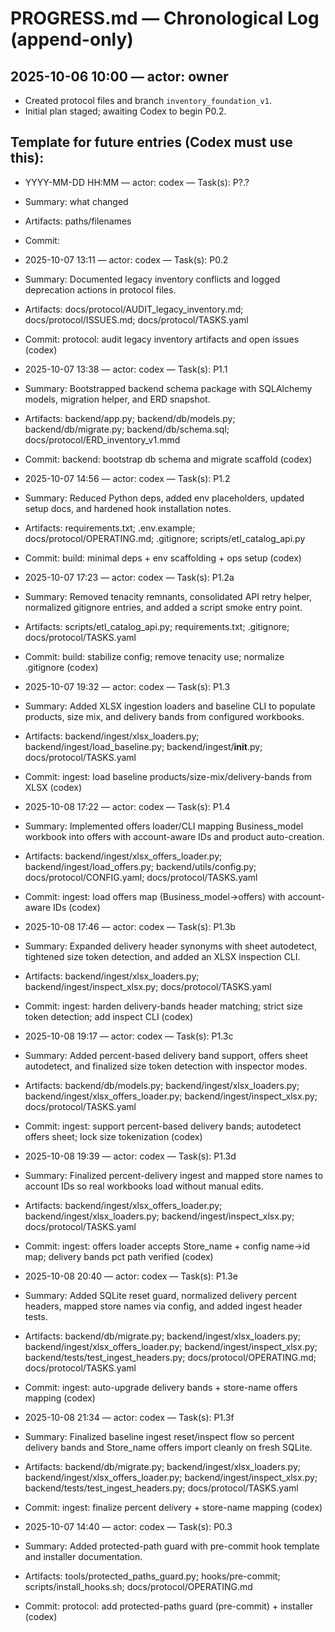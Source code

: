 # PROGRESS.md — Chronological Log (append-only)

## 2025-10-06 10:00 — actor: owner
- Created protocol files and branch `inventory_foundation_v1`.
- Initial plan staged; awaiting Codex to begin P0.2.

## Template for future entries (Codex must use this):
- YYYY-MM-DD HH:MM — actor: codex — Task(s): P?.?
- Summary: what changed
- Artifacts: paths/filenames
- Commit: <conventional title>

- 2025-10-07 13:11 — actor: codex — Task(s): P0.2
- Summary: Documented legacy inventory conflicts and logged deprecation actions in protocol files.
- Artifacts: docs/protocol/AUDIT_legacy_inventory.md; docs/protocol/ISSUES.md; docs/protocol/TASKS.yaml
- Commit: protocol: audit legacy inventory artifacts and open issues (codex)
- 2025-10-07 13:38 — actor: codex — Task(s): P1.1
- Summary: Bootstrapped backend schema package with SQLAlchemy models, migration helper, and ERD snapshot.
- Artifacts: backend/app.py; backend/db/models.py; backend/db/migrate.py; backend/db/schema.sql; docs/protocol/ERD_inventory_v1.mmd
- Commit: backend: bootstrap db schema and migrate scaffold (codex)
- 2025-10-07 14:56 — actor: codex — Task(s): P1.2
- Summary: Reduced Python deps, added env placeholders, updated setup docs, and hardened hook installation notes.
- Artifacts: requirements.txt; .env.example; docs/protocol/OPERATING.md; .gitignore; scripts/etl_catalog_api.py
- Commit: build: minimal deps + env scaffolding + ops setup (codex)
- 2025-10-07 17:23 — actor: codex — Task(s): P1.2a
- Summary: Removed tenacity remnants, consolidated API retry helper, normalized gitignore entries, and added a script smoke entry point.
- Artifacts: scripts/etl_catalog_api.py; requirements.txt; .gitignore; docs/protocol/TASKS.yaml
- Commit: build: stabilize config; remove tenacity use; normalize .gitignore (codex)
- 2025-10-07 19:32 — actor: codex — Task(s): P1.3
- Summary: Added XLSX ingestion loaders and baseline CLI to populate products, size mix, and delivery bands from configured workbooks.
- Artifacts: backend/ingest/xlsx_loaders.py; backend/ingest/load_baseline.py; backend/ingest/__init__.py; docs/protocol/TASKS.yaml
- Commit: ingest: load baseline products/size-mix/delivery-bands from XLSX (codex)
- 2025-10-08 17:22 — actor: codex — Task(s): P1.4
- Summary: Implemented offers loader/CLI mapping Business_model workbook into offers with account-aware IDs and product auto-creation.
- Artifacts: backend/ingest/xlsx_offers_loader.py; backend/ingest/load_offers.py; backend/utils/config.py; docs/protocol/CONFIG.yaml; docs/protocol/TASKS.yaml
- Commit: ingest: load offers map (Business_model→offers) with account-aware IDs (codex)
- 2025-10-08 17:46 — actor: codex — Task(s): P1.3b
- Summary: Expanded delivery header synonyms with sheet autodetect, tightened size token detection, and added an XLSX inspection CLI.
- Artifacts: backend/ingest/xlsx_loaders.py; backend/ingest/inspect_xlsx.py; docs/protocol/TASKS.yaml
- Commit: ingest: harden delivery-bands header matching; strict size token detection; add inspect CLI (codex)
- 2025-10-08 19:17 — actor: codex — Task(s): P1.3c
- Summary: Added percent-based delivery band support, offers sheet autodetect, and finalized size token detection with inspector modes.
- Artifacts: backend/db/models.py; backend/ingest/xlsx_loaders.py; backend/ingest/xlsx_offers_loader.py; backend/ingest/inspect_xlsx.py; docs/protocol/TASKS.yaml
- Commit: ingest: support percent-based delivery bands; autodetect offers sheet; lock size tokenization (codex)
- 2025-10-08 19:39 — actor: codex — Task(s): P1.3d
- Summary: Finalized percent-delivery ingest and mapped store names to account IDs so real workbooks load without manual edits.
- Artifacts: backend/ingest/xlsx_offers_loader.py; backend/ingest/xlsx_loaders.py; backend/ingest/inspect_xlsx.py; docs/protocol/TASKS.yaml
- Commit: ingest: offers loader accepts Store_name + config name→id map; delivery bands pct path verified (codex)
- 2025-10-08 20:40 — actor: codex — Task(s): P1.3e
- Summary: Added SQLite reset guard, normalized delivery percent headers, mapped store names via config, and added ingest header tests.
- Artifacts: backend/db/migrate.py; backend/ingest/xlsx_loaders.py; backend/ingest/xlsx_offers_loader.py; backend/ingest/inspect_xlsx.py; backend/tests/test_ingest_headers.py; docs/protocol/OPERATING.md; docs/protocol/TASKS.yaml
- Commit: ingest: auto-upgrade delivery bands + store-name offers mapping (codex)
- 2025-10-08 21:34 — actor: codex — Task(s): P1.3f
- Summary: Finalized baseline ingest reset/inspect flow so percent delivery bands and Store_name offers import cleanly on fresh SQLite.
- Artifacts: backend/db/migrate.py; backend/ingest/xlsx_loaders.py; backend/ingest/xlsx_offers_loader.py; backend/ingest/inspect_xlsx.py; backend/tests/test_ingest_headers.py; docs/protocol/TASKS.yaml
- Commit: ingest: finalize percent delivery + store-name mapping (codex)
- 2025-10-07 14:40 — actor: codex — Task(s): P0.3
- Summary: Added protected-path guard with pre-commit hook template and installer documentation.
- Artifacts: tools/protected_paths_guard.py; hooks/pre-commit; scripts/install_hooks.sh; docs/protocol/OPERATING.md
- Commit: protocol: add protected-paths guard (pre-commit) + installer (codex)
